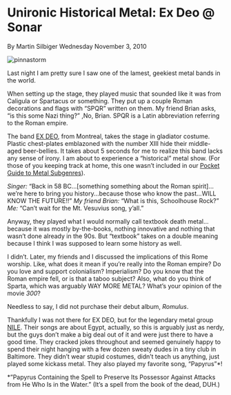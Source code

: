 # Unironic Historical Metal: Ex Deo @ Sonar
By Martin Silbiger
Wednesday November 3, 2010

![pinnastorm](/content/images/exdeo.jpg)

Last night I am pretty sure I saw one of the lamest, geekiest metal bands in the world.

When setting up the stage, they played music that sounded like it was from Caligula or Spartacus or something. They put up a couple Roman decorations and flags with “SPQR” written on them. My friend Brian asks, “is this some Nazi thing?” ,No, Brian. SPQR is a Latin abbreviation referring to the Roman empire.

The band [EX DEO](http://www.myspace.com/exdeo), from Montreal, takes the stage in gladiator costume. Plastic chest-plates emblazoned with the number XIII hide their middle-aged beer-bellies. It takes about 5 seconds for me to realize this band lacks any sense of irony. I am about to experience a
“historical” metal show. (For those of you keeping track at home, this one wasn’t included in our [Pocket Guide to Metal Subgenres](/a-pocket-guide-to-metal-subgenres)).

_Singer:_ “Back in 58 BC...[something something about the Roman spirit]... we’re here to bring you history...because those who know the past...WILL KNOW THE FUTURE!!”
_My friend Brian:_ “What is this, Schoolhouse Rock?”
_Me:_ “Can’t wait for the Mt. Vesuvius song, y’all.”

Anyway, they played what I would normally call textbook death metal… because it was mostly by-the-books, nothing innovative and nothing that wasn’t done already in the 90s. But “textbook” takes on a double meaning because I think I was supposed to learn some history as well.

I didn’t. Later, my friends and I discussed the implications of this Rome worship. Like, what does it mean if you’re really into the Roman empire? Do you love and support colonialism? Imperialism? Do you know that the Roman empire fell, or is that a taboo subject? Also, what do you think of Sparta, which was arguably WAY MORE METAL? What’s your opinion of the movie _300_?

Needless to say, I did not purchase their debut album, _Romulus_.

Thankfully I was not there for EX DEO, but for the legendary metal group [NILE](http://www.myspace.com/nilecatacombs). Their songs are about Egypt, actually, so this is arguably just as nerdy, but the guys don’t make a big deal out of it and were just there to have a good time. They cracked jokes throughout and seemed genuinely happy to spend their night hanging with a few dozen sweaty dudes in a tiny club in Baltimore. They didn’t wear stupid costumes, didn’t teach us anything, just played some kickass metal. They also played my favorite song, “Papyrus”*!

*”Papyrus Containing the Spell to Preserve Its Possessor Against Attacks from He Who Is in the Water.”  (It’s a spell from the book of the dead, DUH.)